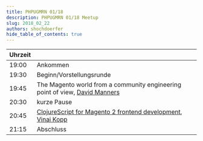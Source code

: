 ```yaml
---
title: PHPUGMRN 01/18
description: PHPUGMRN 01/18 Meetup
slug: 2018_02_22
authors: shochdoerfer
hide_table_of_contents: true
---
```


| Uhrzeit |                                                                                                                                                                            | 
|---------|----------------------------------------------------------------------------------------------------------------------------------------------------------------------------|
| 19:00   | Ankommen                                                                                                                                                                   |
| 19:30   | Beginn/Vorstellungsrunde                                                                                                                                                   |
| 19:45   | The Magento world from a community engineering point of view, [David Manners](https://twitter.com/mannersd)                                                                |
| 20:30   | kurze Pause                                                                                                                                                                |
| 20:45   | [ClojureScript for Magento 2 frontend development](https://www.slideshare.net/vinaikopp/clojurescript-in-magento-2-phpugmrn), [Vinai Kopp](https://twitter.com/vinaikopp)  |
| 21:15   | Abschluss                                                                                                                                                                  |
